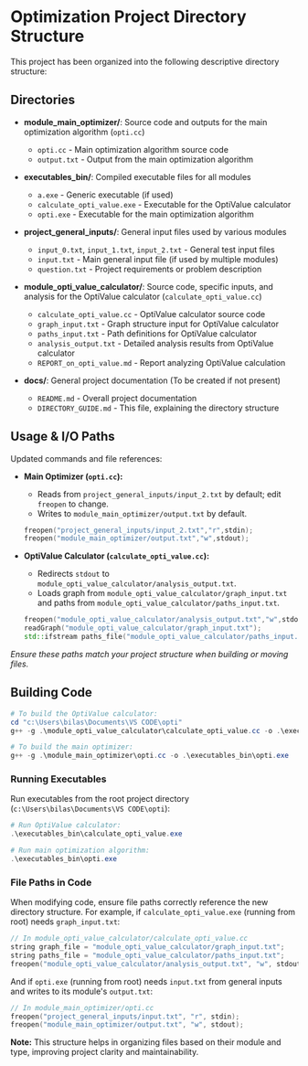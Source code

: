 # Optimization Project Directory Structure

This project has been organized into the following descriptive directory structure:

## Directories

- **module_main_optimizer/**: Source code and outputs for the main optimization algorithm (`opti.cc`)
  - `opti.cc` - Main optimization algorithm source code
  - `output.txt` - Output from the main optimization algorithm

- **executables_bin/**: Compiled executable files for all modules
  - `a.exe` - Generic executable (if used)
  - `calculate_opti_value.exe` - Executable for the OptiValue calculator
  - `opti.exe` - Executable for the main optimization algorithm

- **project_general_inputs/**: General input files used by various modules
  - `input_0.txt`, `input_1.txt`, `input_2.txt` - General test input files
  - `input.txt` - Main general input file (if used by multiple modules)
  - `question.txt` - Project requirements or problem description

- **module_opti_value_calculator/**: Source code, specific inputs, and analysis for the OptiValue calculator (`calculate_opti_value.cc`)
  - `calculate_opti_value.cc` - OptiValue calculator source code
  - `graph_input.txt` - Graph structure input for OptiValue calculator
  - `paths_input.txt` - Path definitions for OptiValue calculator
  - `analysis_output.txt` - Detailed analysis results from OptiValue calculator
  - `REPORT_on_opti_value.md` - Report analyzing OptiValue calculation

- **docs/**: General project documentation (To be created if not present)
  - `README.md` - Overall project documentation
  - `DIRECTORY_GUIDE.md` - This file, explaining the directory structure

## Usage & I/O Paths

Updated commands and file references:

- **Main Optimizer (`opti.cc`):**
  - Reads from `project_general_inputs/input_2.txt` by default; edit `freopen` to change.
  - Writes to `module_main_optimizer/output.txt` by default.
  ```cpp
  freopen("project_general_inputs/input_2.txt","r",stdin);
  freopen("module_main_optimizer/output.txt","w",stdout);
  ```

- **OptiValue Calculator (`calculate_opti_value.cc`):**
  - Redirects `stdout` to `module_opti_value_calculator/analysis_output.txt`.
  - Loads graph from `module_opti_value_calculator/graph_input.txt` and paths from `module_opti_value_calculator/paths_input.txt`.
  ```cpp
  freopen("module_opti_value_calculator/analysis_output.txt","w",stdout);
  readGraph("module_opti_value_calculator/graph_input.txt");
  std::ifstream paths_file("module_opti_value_calculator/paths_input.txt");
  ```

*Ensure these paths match your project structure when building or moving files.*

## Building Code

```powershell
# To build the OptiValue calculator:
cd "c:\Users\bilas\Documents\VS CODE\opti"
g++ -g .\module_opti_value_calculator\calculate_opti_value.cc -o .\executables_bin\calculate_opti_value.exe

# To build the main optimizer:
g++ -g .\module_main_optimizer\opti.cc -o .\executables_bin\opti.exe
```

### Running Executables

Run executables from the root project directory (`c:\Users\bilas\Documents\VS CODE\opti`):

```powershell
# Run OptiValue calculator:
.\executables_bin\calculate_opti_value.exe

# Run main optimization algorithm:
.\executables_bin\opti.exe
```

### File Paths in Code

When modifying code, ensure file paths correctly reference the new directory structure. For example, if `calculate_opti_value.exe` (running from root) needs `graph_input.txt`:

```cpp
// In module_opti_value_calculator/calculate_opti_value.cc
string graph_file = "module_opti_value_calculator/graph_input.txt";
string paths_file = "module_opti_value_calculator/paths_input.txt";
freopen("module_opti_value_calculator/analysis_output.txt", "w", stdout);
```

And if `opti.exe` (running from root) needs `input.txt` from general inputs and writes to its module's `output.txt`:

```cpp
// In module_main_optimizer/opti.cc
freopen("project_general_inputs/input.txt", "r", stdin);
freopen("module_main_optimizer/output.txt", "w", stdout);
```

**Note:** This structure helps in organizing files based on their module and type, improving project clarity and maintainability.

